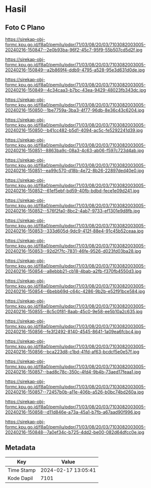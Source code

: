 # Hasil

## Foto C Plano

https://sirekap-obj-formc.kpu.go.id/f8a0/pemilu/pdpr/71/03/08/20/03/7103082003005-20240216-150847--2e0b93ba-96f2-45c7-95f9-55b507cd5d2f.jpg

https://sirekap-obj-formc.kpu.go.id/f8a0/pemilu/pdpr/71/03/08/20/03/7103082003005-20240216-150849--a2b869f4-ddb9-4795-a528-95e3d631d0de.jpg

https://sirekap-obj-formc.kpu.go.id/f8a0/pemilu/pdpr/71/03/08/20/03/7103082003005-20240216-150849--4c34caa3-b7bc-43ea-9429-48023fb343dc.jpg

https://sirekap-obj-formc.kpu.go.id/f8a0/pemilu/pdpr/71/03/08/20/03/7103082003005-20240216-150850--1be7759a-3ba3-4f77-96db-8e36c43c6204.jpg

https://sirekap-obj-formc.kpu.go.id/f8a0/pemilu/pdpr/71/03/08/20/03/7103082003005-20240216-150850--b41cc482-b5d1-4094-ac5c-fe5292241d39.jpg

https://sirekap-obj-formc.kpu.go.id/f8a0/pemilu/pdpr/71/03/08/20/03/7103082003005-20240216-150851--8863ba9c-08a3-4c63-ab06-f597c723d4ab.jpg

https://sirekap-obj-formc.kpu.go.id/f8a0/pemilu/pdpr/71/03/08/20/03/7103082003005-20240216-150851--ea99c570-d18b-4e72-8b26-22897ded40e0.jpg

https://sirekap-obj-formc.kpu.go.id/f8a0/pemilu/pdpr/71/03/08/20/03/7103082003005-20240216-150852--61ef5ebf-bd59-40fb-bdbd-fece1e09d241.jpg

https://sirekap-obj-formc.kpu.go.id/f8a0/pemilu/pdpr/71/03/08/20/03/7103082003005-20240216-150852--576f2fa0-8bc2-4ab7-9733-ef1301e9d8fb.jpg

https://sirekap-obj-formc.kpu.go.id/f8a0/pemilu/pdpr/71/03/08/20/03/7103082003005-20240216-150853--333d605d-9dc9-412f-88e4-91c45b52ceaa.jpg

https://sirekap-obj-formc.kpu.go.id/f8a0/pemilu/pdpr/71/03/08/20/03/7103082003005-20240216-150853--92d2f7fc-7831-46fe-9526-d023fd03ba28.jpg

https://sirekap-obj-formc.kpu.go.id/f8a0/pemilu/pdpr/71/03/08/20/03/7103082003005-20240216-150854--a8ebbb21-cb18-4bab-a2fb-f370fb4550d3.jpg

https://sirekap-obj-formc.kpu.go.id/f8a0/pemilu/pdpr/71/03/08/20/03/7103082003005-20240216-150854--6bebb69d-c64c-4286-9b2b-e52f91bce584.jpg

https://sirekap-obj-formc.kpu.go.id/f8a0/pemilu/pdpr/71/03/08/20/03/7103082003005-20240216-150855--8c5c0f81-8aab-45c0-9e58-ee5b10a2c635.jpg

https://sirekap-obj-formc.kpu.go.id/f8a0/pemilu/pdpr/71/03/08/20/03/7103082003005-20240216-150856--fe3f2492-8140-4545-8641-1a09ea6fcbc4.jpg

https://sirekap-obj-formc.kpu.go.id/f8a0/pemilu/pdpr/71/03/08/20/03/7103082003005-20240216-150856--bca223d8-c1bd-41fd-af63-bcdcf5e0e57f.jpg

https://sirekap-obj-formc.kpu.go.id/f8a0/pemilu/pdpr/71/03/08/20/03/7103082003005-20240216-150857--bad8c78c-350c-4fd4-9b4b-73aed17feaa1.jpg

https://sirekap-obj-formc.kpu.go.id/f8a0/pemilu/pdpr/71/03/08/20/03/7103082003005-20240216-150857--72457b0b-a11e-406b-a526-b0bc74bd260a.jpg

https://sirekap-obj-formc.kpu.go.id/f8a0/pemilu/pdpr/71/03/08/20/03/7103082003005-20240216-150858--d11d846e-a73a-45a1-b7fb-a67aad90f996.jpg

https://sirekap-obj-formc.kpu.go.id/f8a0/pemilu/pdpr/71/03/08/20/03/7103082003005-20240216-150848--7a0ef34c-b725-4dd2-be00-082d64dfcc0e.jpg


## Metadata

| Key        | Value               |
| ---------- | ------------------- |
| Time Stamp | 2024-02-17 13:05:41 |
| Kode Dapil | 7101                |



